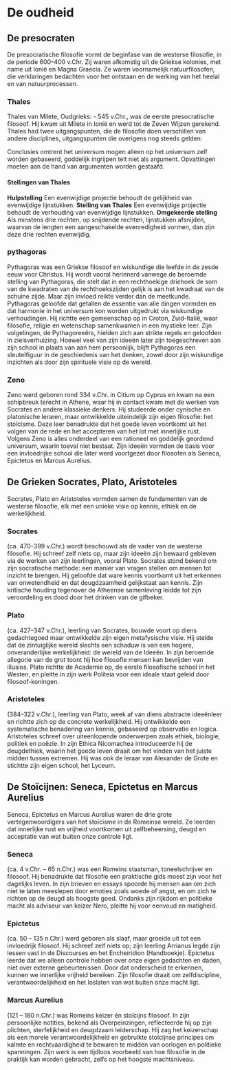 # De oudheid

## De presocraten
De presocratische filosofie vormt de beginfase van de westerse filosofie, in de periode 600–400 v.Chr.
Zij waren afkomstig uit de Griekse kolonies, met name uit Ionië en Magna Graecia. Ze waren voornamelijk natuurfilosofen, 
die verklaringen bedachten voor het ontstaan en de werking van het heelal en van natuurprocessen.

### Thales
Thales van Milete, Oudgrieks: - 545 v.Chr., was de eerste presocratische filosoof. Hij kwam uit Milete in Ionië en werd tot de Zeven Wijzen gerekend.
Thales had twee uitgangspunten, die de filosofie doen verschillen van andere disciplines, uitgangspunten die overigens nog steeds gelden:

Conclusies omtrent het universum mogen alleen op het universum zelf worden gebaseerd, goddelijk ingrijpen telt niet als argument.
Opvattingen moeten aan de hand van argumenten worden gestaafd.

#### Stellingen van Thales
**Hulpstelling**
Een evenwijdige projectie behoudt de gelijkheid van evenwijdige lijnstukken.
**Stelling van Thales**
Een evenwijdige projectie behoudt de verhouding van evenwijdige lijnstukken.
**Omgekeerde stelling**
Als minstens drie rechten, op snijdende rechten, lijnstukken afsnijden, waarvan de lengten een aangeschakelde evenredigheid vormen, dan zijn deze drie rechten evenwijdig.

### pythagoras
Pythagoras was een Griekse filosoof en wiskundige die leefde in de zesde eeuw voor Christus. Hij wordt vooral herinnerd vanwege de beroemde stelling van Pythagoras,
die stelt dat in een rechthoekige driehoek de som van de kwadraten van de rechthoekszijden gelijk is aan het kwadraat van de schuine zijde. 
Maar zijn invloed reikte verder dan de meetkunde. Pythagoras geloofde dat getallen de essentie van alle dingen vormden en dat harmonie in het universum kon worden 
uitgedrukt via wiskundige verhoudingen. Hij richtte een gemeenschap op in Croton, Zuid-Italië, waar filosofie, religie en wetenschap samenkwamen in een mystieke leer.
Zijn volgelingen, de Pythagoreeërs, hielden zich aan strikte regels en geloofden in zielsverhuizing. Hoewel veel van zijn ideeën later zijn toegeschreven aan zijn school in plaats van aan hem persoonlijk, blijft Pythagoras een sleutelfiguur in de geschiedenis van het denken, zowel door zijn wiskundige inzichten als door zijn spirituele visie op de wereld.

### Zeno
Zeno werd geboren rond 334 v.Chr. in Citium op Cyprus en kwam na een schipbreuk terecht in Athene, waar hij in contact kwam met de werken van Socrates en andere klassieke denkers. Hij studeerde onder cynische en platonische leraren, maar ontwikkelde uiteindelijk zijn eigen filosofie: het stoïcisme. Deze leer benadrukte dat het goede leven voortkomt uit het volgen van de rede en het accepteren van het lot met innerlijke rust. Volgens Zeno is alles onderdeel van een rationeel en goddelijk geordend universum, waarin toeval niet bestaat. Zijn ideeën vormden de basis voor een invloedrijke school die later werd voortgezet door filosofen als Seneca, Epictetus en Marcus Aurelius.

## De Grieken Socrates, Plato, Aristoteles
Socrates, Plato en Aristoteles vormden samen de fundamenten van de westerse filosofie, elk met een unieke visie op kennis, ethiek en de werkelijkheid.
### Socrates
 (ca. 470–399 v.Chr.) wordt beschouwd als de vader van de westerse filosofie. Hij schreef zelf niets op, maar zijn ideeën zijn bewaard gebleven via de werken van zijn leerlingen, vooral Plato. Socrates stond bekend om zijn socratische methode: een manier van vragen stellen om mensen tot inzicht te brengen. Hij geloofde dat ware kennis voortkomt uit het erkennen van onwetendheid en dat deugdzaamheid gelijkstaat aan kennis. Zijn kritische houding tegenover de Atheense samenleving leidde tot zijn veroordeling en dood door het drinken van de gifbeker.
### Plato
 (ca. 427–347 v.Chr.), leerling van Socrates, bouwde voort op diens gedachtegoed maar ontwikkelde zijn eigen metafysische visie. Hij stelde dat de zintuiglijke wereld slechts een schaduw is van een hogere, onveranderlijke werkelijkheid: de wereld van de Ideeën. In zijn beroemde allegorie van de grot toont hij hoe filosofie mensen kan bevrijden van illusies. Plato richtte de Academie op, de eerste filosofische school in het Westen, en pleitte in zijn werk Politeia voor een ideale staat geleid door filosoof-koningen.
### Aristoteles
 (384–322 v.Chr.), leerling van Plato, week af van diens abstracte ideeënleer en richtte zich op de concrete werkelijkheid. Hij ontwikkelde een systematische benadering van kennis, gebaseerd op observatie en logica. Aristoteles schreef over uiteenlopende onderwerpen zoals ethiek, biologie, politiek en poëzie. In zijn Ethica Nicomachea introduceerde hij de deugdethiek, waarin het goede leven draait om het vinden van het juiste midden tussen extremen. Hij was ook de leraar van Alexander de Grote en stichtte zijn eigen school, het Lyceum.

## De Stoïcijnen: Seneca, Epictetus en Marcus Aurelius
Seneca, Epictetus en Marcus Aurelius waren de drie grote vertegenwoordigers van het stoïcisme in de Romeinse wereld. Ze leerden dat innerlijke rust en vrijheid voortkomen uit zelfbeheersing, deugd en acceptatie van wat buiten onze controle ligt.
### Seneca
 (ca. 4 v.Chr. – 65 n.Chr.) was een Romeins staatsman, toneelschrijver en filosoof. Hij benadrukte dat filosofie een praktische gids moest zijn voor het dagelijks leven. In zijn brieven en essays spoorde hij mensen aan om zich niet te laten meeslepen door emoties zoals woede of angst, en om zich te richten op de deugd als hoogste goed. Ondanks zijn rijkdom en politieke macht als adviseur van keizer Nero, pleitte hij voor eenvoud en matigheid.
### Epictetus
 (ca. 50 – 135 n.Chr.) werd geboren als slaaf, maar groeide uit tot een invloedrijk filosoof. Hij schreef zelf niets op; zijn leerling Arrianus legde zijn lessen vast in de Discourses en het Encheiridion (Handboekje). Epictetus leerde dat we alleen controle hebben over onze eigen gedachten en daden, niet over externe gebeurtenissen. Door dat onderscheid te erkennen, kunnen we innerlijke vrijheid bereiken. Zijn filosofie draait om zelfdiscipline, verantwoordelijkheid en het loslaten van wat buiten onze macht ligt.
### Marcus Aurelius
 (121 – 180 n.Chr.) was Romeins keizer én stoïcijns filosoof. In zijn persoonlijke notities, bekend als Overpeinzingen, reflecteerde hij op zijn plichten, sterfelijkheid en deugdzaam leiderschap. Hij zag het keizerschap als een morele verantwoordelijkheid en gebruikte stoïcijnse principes om kalmte en rechtvaardigheid te bewaren te midden van oorlogen en politieke spanningen. Zijn werk is een tijdloos voorbeeld van hoe filosofie in de praktijk kan worden gebracht, zelfs op het hoogste machtsniveau.


